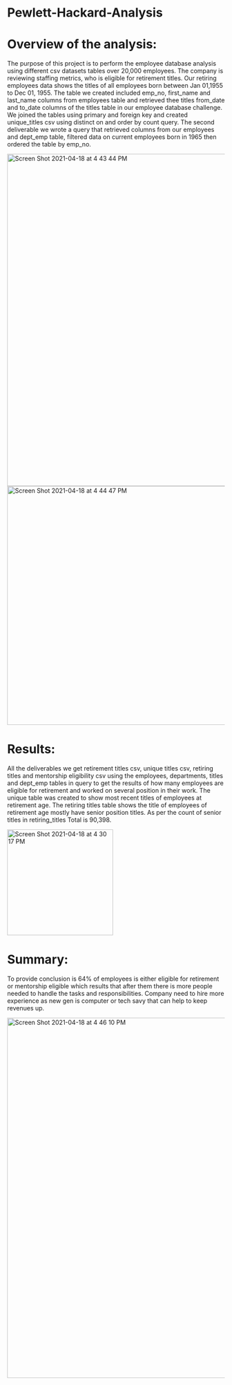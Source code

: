 
# Pewlett-Hackard-Analysis

# Overview of the analysis:

The purpose of this project is to perform the employee database analysis using different csv datasets tables over 20,000 employees. The company is reviewing staffing metrics, who is eligible for retirement titles.
Our retiring employees data shows the titles of all employees born between Jan 01,1955 to Dec 01, 1955. The table we created included emp_no, first_name and last_name columns from employees table and retrieved thee titles from_date and to_date columns of the titles table in our employee database challenge. We joined the tables using primary and foreign key  and created unique_titles csv  using distinct on and order by count query. 
The second deliverable we wrote a query that retrieved columns from our employees and dept_emp table, filtered data on current employees born in 1965 then ordered the table by emp_no.

<img width="769" alt="Screen Shot 2021-04-18 at 4 43 44 PM" src="https://user-images.githubusercontent.com/79673185/115160251-56015100-a065-11eb-91b6-25ab59999125.png">

<img width="553" alt="Screen Shot 2021-04-18 at 4 44 47 PM" src="https://user-images.githubusercontent.com/79673185/115160283-78936a00-a065-11eb-86a3-a83f59bf9168.png">

# Results:

All the deliverables we get retirement titles csv, unique titles csv, retiring titles and mentorship eligibility csv using the employees, departments, titles and dept_emp tables in query to get the results of how many employees are eligible for retirement and worked on several position in their work. The unique table was created to show most recent titles of employees at retirement age. The retiring titles table shows the title of employees of retirement age mostly have senior position titles. As per the count of senior titles in retiring_titles Total is 90,398.

<img width="245" alt="Screen Shot 2021-04-18 at 4 30 17 PM" src="https://user-images.githubusercontent.com/79673185/115160235-2a7e6680-a065-11eb-8c9f-4462c5dede25.png">

# Summary:

To provide conclusion is 64% of employees is either eligible for retirement or mentorship eligible which results that after them there is more people needed to handle the tasks and responsibilities. Company need to hire more experience as new gen is computer or tech savy that can help to keep revenues up.

<img width="834" alt="Screen Shot 2021-04-18 at 4 46 10 PM" src="https://user-images.githubusercontent.com/79673185/115160329-aed0e980-a065-11eb-9b06-722c2d9bf1aa.png">
